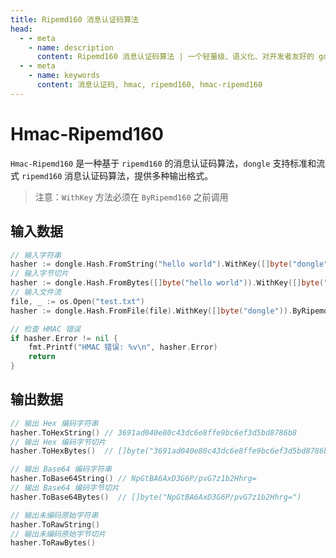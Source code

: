```yaml
---
title: Ripemd160 消息认证码算法
head:
  - - meta
    - name: description
      content: Ripemd160 消息认证码算法 | 一个轻量级、语义化、对开发者友好的 golang 密码库
  - - meta
    - name: keywords
      content: 消息认证码, hmac, ripemd160, hmac-ripemd160
---
```


# Hmac-Ripemd160

`Hmac-Ripemd160` 是一种基于 `ripemd160` 的消息认证码算法，`dongle` 支持标准和流式 `ripemd160` 消息认证码算法，提供多种输出格式。

> 注意：`WithKey` 方法必须在 `ByRipemd160` 之前调用

## 输入数据

```go
// 输入字符串
hasher := dongle.Hash.FromString("hello world").WithKey([]byte("dongle")).ByRipemd160()
// 输入字节切片
hasher := dongle.Hash.FromBytes([]byte("hello world")).WithKey([]byte("dongle")).ByRipemd160()
// 输入文件流
file, _ := os.Open("test.txt")
hasher := dongle.Hash.FromFile(file).WithKey([]byte("dongle")).ByRipemd160()

// 检查 HMAC 错误
if hasher.Error != nil {
	fmt.Printf("HMAC 错误: %v\n", hasher.Error)
	return
}
```

## 输出数据

```go
// 输出 Hex 编码字符串
hasher.ToHexString() // 3691ad040e80c43dc6e8ffe9bc6ef3d5bd8786b8
// 输出 Hex 编码字节切片
hasher.ToHexBytes()  // []byte("3691ad040e80c43dc6e8ffe9bc6ef3d5bd8786b8")

// 输出 Base64 编码字符串
hasher.ToBase64String() // NpGtBA6AxD3G6P/pvG7z1b2Hhrg=
// 输出 Base64 编码字节切片
hasher.ToBase64Bytes()  // []byte("NpGtBA6AxD3G6P/pvG7z1b2Hhrg=")

// 输出未编码原始字符串
hasher.ToRawString()
// 输出未编码原始字节切片
hasher.ToRawBytes()
```
